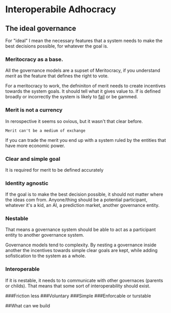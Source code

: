 # Interoperabile Adhocracy


## The ideal governance
For "ideal" I mean the necessary features that a system needs to make the best decisions possible, for whatever the goal is.

### Meritocracy as a base.
All the governance models are a supset of Meritocracy, if you understand _merit_ as the feature that defines the right to vote.

For a meritocracy to work, the defniniton of merit needs to create incentives towards the system goals. It should tell what it gives value to. If is defined broadly or incorrectly the system is likely to [fail](http://lesswrong.com/lw/y3/value_is_fragile/) or be gammed.

### Merit is not a currency
In rerospective it seems so ovious, but it wasn't that clear before.

`Merit can't be a medium of exchange`

If you can trade the merit you end up with a system ruled by the entities that have more economic power.

### Clear and simple goal
It is required for merit to be defined accurately

### Identity agnostic
If the goal is to make the best decision possible, it should not matter where the ideas com from. Anyone/thing should be a potential participant, whatever it's a kid, an AI, a prediction market, another governance entity.

### Nestable
That means a governance system should be able to act as a participant entity to another governance system.

Governance models tend to complexity. By nesting a governance inside another the incentives towards simple clear goals are kept, while adding sofistication to the system as a whole.



### Interoperable
If it is nestable, it needs to to communicate with other governaces (parents or childs). That means that some sort of interoperability should exist.

###Friction less
###Voluntary
###Simple
###Enforcable or turstable



##What can we build